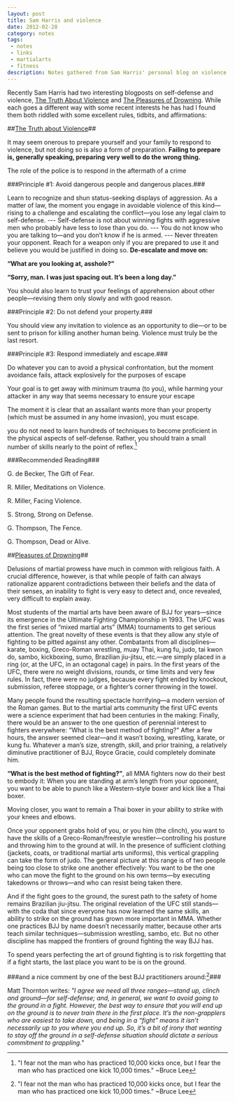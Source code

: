 ```yaml
---
layout: post
title: Sam Harris and violence
date: 2012-02-28
category: notes
tags:
 - notes
 - links
 - martialarts
 - fitness
description: Notes gathered from Sam Harris' personal blog on violence and BJJ
---
```


Recently Sam Harris had two interesting blogposts on self-defense and violence, <a href="http://www.samharris.org/blog/item/the-truth-about-violence" target="_blank">The Truth About Violence</a> and <a href="http://www.samharris.org/blog/item/the-pleasures-of-drowning" target="_blank">The Pleasures of Drowning</a>.  While each goes a different way with some recent interests he has had I found them both riddled with some excellent rules, tidbits, and affirmations:

##<a href="http://www.samharris.org/blog/item/the-truth-about-violence" target="_blank">The Truth about Violence</a>##

It may seem onerous to prepare yourself and your family to respond to violence, but not doing so is also a form of preparation. **Failing to prepare is, generally speaking, preparing very well to do the wrong thing.**

The role of the police is to respond in the aftermath of a crime

###Principle #1: Avoid dangerous people and dangerous places.###

Learn to recognize and shun status-seeking displays of aggression.
As a matter of law, the moment you engage in avoidable violence of this kind—rising to a challenge and escalating the conflict—you lose any legal claim to self-defense.
--- Self-defense is not about winning fights with aggressive men who probably have less to lose than you do.
---  You do not know who you are talking to—and you don’t know if he is armed.
--- Never threaten your opponent.
 Reach for a weapon only if you are prepared to use it and believe you would be justified in doing so.
**De-escalate and move on:**

**“What are you looking at, asshole?”**

**“Sorry, man. I was just spacing out. It’s been a long day.”**

You should also learn to trust your feelings of apprehension about other people—revising them only slowly and with good reason.

###Principle #2: Do not defend your property.###

You should view any invitation to violence as an opportunity to die—or to be sent to prison for killing another human being. Violence must truly be the last resort.

###Principle #3: Respond immediately and escape.###

Do whatever you can to avoid a physical confrontation, but the moment avoidance fails, attack explosively for the purposes of escape

Your goal is to get away with minimum trauma (to you), while harming your attacker in any way that seems necessary to ensure your escape

The moment it is clear that an assailant wants more than your property (which must be assumed in any home invasion), you must escape.

you do not need to learn hundreds of techniques to become proficient in the physical aspects of self-defense. Rather, you should train a small number of skills nearly to the point of reflex.[^foot]

###Recommended Reading###

G. de Becker, The Gift of Fear.

R. Miller, Meditations on Violence. 

R. Miller, Facing Violence.

S. Strong, Strong on Defense.

G. Thompson, The Fence.

G. Thompson, Dead or Alive.

##<a href="http://www.samharris.org/blog/item/the-pleasures-of-drowning" target="_blank">Pleasures of Drowning</a>##

Delusions of martial prowess have much in common with religious faith. A crucial difference, however, is that while people of faith can always rationalize apparent contradictions between their beliefs and the data of their senses, an inability to fight is very easy to detect and, once revealed, very difficult to explain away.

Most students of the martial arts have been aware of BJJ for years—since its emergence in the Ultimate Fighting Championship in 1993. The UFC was the first series of “mixed martial arts” (MMA) tournaments to get serious attention. The great novelty of these events is that they allow any style of fighting to be pitted against any other. Combatants from all disciplines—karate, boxing, Greco-Roman wrestling, muay Thai, kung fu, judo, tai kwon do, sambo, kickboxing, sumo, Brazilian jiu-jitsu, etc.—are simply placed in a ring (or, at the UFC, in an octagonal cage) in pairs. In the first years of the UFC, there were no weight divisions, rounds, or time limits and very few rules. In fact, there were no judges, because every fight ended by knockout, submission, referee stoppage, or a fighter’s corner throwing in the towel.

Many people found the resulting spectacle horrifying—a modern version of the Roman games. But to the martial arts community the first UFC events were a science experiment that had been centuries in the making: Finally, there would be an answer to the one question of perennial interest to fighters everywhere: “What is the best method of fighting?” After a few hours, the answer seemed clear—and it wasn’t boxing, wrestling, karate, or kung fu. Whatever a man’s size, strength, skill, and prior training, a relatively diminutive practitioner of BJJ, Royce Gracie, could completely dominate him.


**“What is the best method of fighting?”**, all MMA fighters now do their best to embody it:
When you are standing at arm’s length from your opponent, you want to be able to punch like a Western-style boxer and kick like a Thai boxer.

Moving closer, you want to remain a Thai boxer in your ability to strike with your knees and elbows.

Once your opponent grabs hold of you, or you him (the clinch), you want to have the skills of a Greco-Roman/freestyle wrestler—controlling his posture and throwing him to the ground at will. In the presence of sufficient clothing (jackets, coats, or traditional martial arts uniforms), this vertical grappling can take the form of judo. The general picture at this range is of two people being too close to strike one another effectively: You want to be the one who can move the fight to the ground on his own terms—by executing takedowns or throws—and who can resist being taken there.

And if the fight goes to the ground, the surest path to the safety of home remains Brazilian jiu-jitsu. The original revelation of the UFC still stands—with the coda that since everyone has now learned the same skills, an ability to strike on the ground has grown more important in MMA. Whether one practices BJJ by name doesn’t necessarily matter, because other arts teach similar techniques—submission wrestling, sambo, etc. But no other discipline has mapped the frontiers of ground fighting the way BJJ has.

To spend years perfecting the art of ground fighting is to risk forgetting that if a fight starts, the last place you want to be is on the ground.

###and a nice comment by one of the best BJJ practitioners around:[^foot]###

Matt Thornton writes: <em>"I agree we need all three ranges—stand up, clinch and ground—for self-defense; and, in general, we want to avoid going to the ground in a fight. However, the best way to ensure that you will end up on the ground is to never train there in the first place. It’s the non-grapplers who are easiest to take down, and being in a “fight” means it isn’t necessarily up to you where you end up. So, it’s a bit of irony that wanting to stay off the ground in a self-defense situation should dictate a serious commitment to grappling."</em>

[^foot]: "I fear not the man who has practiced 10,000 kicks once, but I fear the man who has practiced one kick 10,000 times." ~Bruce Lee
[^foot]: For more on Matt Thornton, check out my notes from a talk I saw him give. <a href="/notes/2012/02/21/matt-thornton-notes.html" target="_blank">Available Here.</a>
